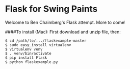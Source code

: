 Flask for Swing Paints
======================
Welcome to Ben Chaimberg's Flask attempt. More to come!

####To install (Mac):
First download and unzip file, then:
```
$ cd /path/to/.../flaskexample-master
$ sudo easy_install virtualenv
$ virtualenv venv
$ . venv/bin/activate
$ pip install Flask
$ python flaskexample.py
```
